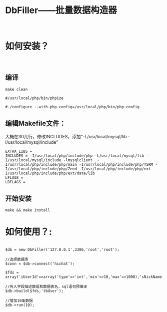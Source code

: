 # DbFiller——批量数据构造器

 
# 如何安装？
 
## 编译
```
make clean

#/usr/local/php/bin/phpize

#./configure --with-php-config=/usr/local/php/bin/php-config
```
## 编辑Makefile文件：

大概在30几行，修改INCLUDES，添加“-L/usr/local/mysql/lib -I/usr/local/mysql/include”

```
EXTRA_LIBS =
INCLUDES = -I/usr/local/php/include/php -L/usr/local/mysql/lib -I/usr/local/mysql/include -lmysqlclient  -I/usr/local/php/include/php/main -I/usr/local/php/include/php/TSRM -I/usr/local/php/include/php/Zend -I/usr/local/php/include/php/ext -I/usr/local/php/include/php/ext/date/lib
LFLAGS =
LDFLAGS =
```
 
## 开始安装
```
make && make install

```

# 如何使用？:
```

$db = new DbFiller('127.0.0.1',3306,'root','root');

//选择数据库
$conn = $db->connect('hichat');

$fds = array('iUserId'=>array('type'=>'int','min'=>10,'max'=>1000),'sNickName'=>array('type'=>'string','length'=>10));

//传入字段描述数组和数据表名，sql语句预编译
$db->build($fds,'tbUser');

//增加10条数据
$db->run(10);
```
